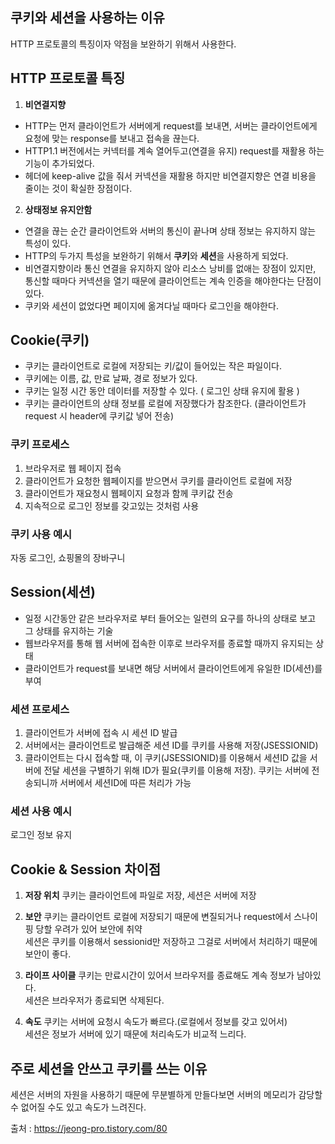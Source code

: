 ## 쿠키와 세션을 사용하는 이유
HTTP 프로토콜의 특징이자 약점을 보완하기 위해서 사용한다.   

## HTTP 프로토콜 특징
1. **비연결지향**
- HTTP는 먼저 클라이언트가 서버에게 request를 보내면, 서버는 클라이언트에게 요청에 맞는 response를 보내고 접속을 끊는다.
- HTTP1.1 버전에서는 커넥터를 계속 열어두고(연결을 유지) request를 재활용 하는 기능이 추가되었다.
- 헤더에 keep-alive 값을 줘서 커넥션을 재활용 하지만 비연결지향은 연결 비용을 줄이는 것이 확실한 장점이다.

2. **상태정보 유지안함**
- 연결을 끊는 순간 클라이언트와 서버의 통신이 끝나며 상태 정보는 유지하지 않는 특성이 있다.
- HTTP의 두가지 특성을 보완하기 위해서 **쿠키**와 **세션**을 사용하게 되었다.
- 비연결지향이라 통신 연결을 유지하지 않아 리소스 낭비를 없애는 장점이 있지만, 통신할 때마다 커넥션을 열기 때문에 클라이언트는 계속 인증을
해야한다는 단점이 있다.
- 쿠키와 세션이 없었다면 페이지에 옮겨다닐 때마다 로그인을 해야한다.


## Cookie(쿠키)
- 쿠키는 클라이언트로 로컬에 저장되는 키/값이 들어있는 작은 파일이다.
- 쿠키에는 이름, 값, 만료 날짜, 경로 정보가 있다.
- 쿠키는 일정 시간 동안 데이터를 저장할 수 있다. ( 로그인 상태 유지에 활용 )
- 쿠키는 클라이언트의 상태 정보를 로컬에 저장했다가 참조한다. (클라이언트가 request 시 header에 쿠키값 넣어 전송)

### 쿠키 프로세스
1. 브라우저로 웹 페이지 접속
2. 클라이언트가 요청한 웹페이지를 받으면서 쿠키를 클라이언트 로컬에 저장
3. 클라이언트가 재요청시 웹페이지 요청과 함께 쿠키값 전송
4. 지속적으로 로그인 정보를 갖고있는 것처럼 사용

### 쿠키 사용 예시
자동 로그인, 쇼핑몰의 장바구니


## Session(세션)
- 일정 시간동안 같은 브라우저로 부터 들어오는 일련의 요구를 하나의 상태로 보고 그 상태를 유지하는 기술
- 웹브라우저를 통해 웹 서버에 접속한 이후로 브라우저를 종료할 때까지 유지되는 상태
- 클라이언트가 request를 보내면 해당 서버에서 클라이언트에게 유일한 ID(세션)를 부여

### 세션 프로세스
1. 클라이언트가 서버에 접속 시 세션 ID 발급
2. 서버에서는 클라이언트로 발급해준 세션 ID를 쿠키를 사용해 저장(JSESSIONID)
3. 클라이언트는 다시 접속할 때, 이 쿠키(JSESSIONID)를 이용해서 세션ID 값을 서버에 전달
세션을 구별하기 위해 ID가 필요(쿠키를 이용해 저장). 쿠키는 서버에 전송되니까 서버에서 세션ID에 따른 처리가 가능

### 세션 사용 예시
로그인 정보 유지


## Cookie & Session 차이점
1. **저장 위치**
쿠키는 클라이언트에 파일로 저장, 세션은 서버에 저장

2. **보안**
쿠키는 클라이언트 로컬에 저장되기 때문에 변질되거나 request에서 스나이핑 당할 우려가 있어 보안에 취약   
세션은 쿠키를 이용해서 sessionid만 저장하고 그걸로 서버에서 처리하기 때문에 보안이 좋다.

3. **라이프 사이클**
쿠키는 만료시간이 있어서 브라우저를 종료해도 계속 정보가 남아있다.   
세션은 브라우저가 종료되면 삭제된다.

4. **속도**
쿠키는 서버에 요청시 속도가 빠르다.(로컬에서 정보를 갖고 있어서)   
세션은 정보가 서버에 있기 때문에 처리속도가 비교적 느리다.   


## 주로 세션을 안쓰고 쿠키를 쓰는 이유
세션은 서버의 자원을 사용하기 때문에 무분별하게 만들다보면 서버의 메모리가 감당할 수 없어질 수도 있고 속도가 느려진다.


출처 : https://jeong-pro.tistory.com/80